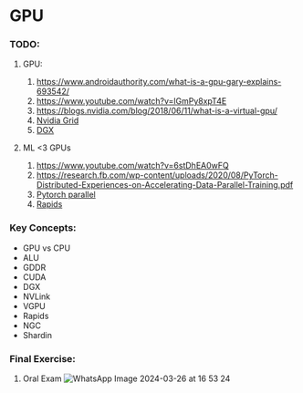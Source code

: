 # GPU

### TODO:

1. GPU:
    1. https://www.androidauthority.com/what-is-a-gpu-gary-explains-693542/
    2. https://www.youtube.com/watch?v=lGmPy8xpT4E
    3. https://blogs.nvidia.com/blog/2018/06/11/what-is-a-virtual-gpu/
    4. [Nvidia Grid](http://letmegooglethat.com/?q=nvidia+grid)
    5. [DGX](https://devblogs.nvidia.com/dgx-1-fastest-deep-learning-system/)
   
2. ML <3 GPUs
    1. https://www.youtube.com/watch?v=6stDhEA0wFQ
    2. https://research.fb.com/wp-content/uploads/2020/08/PyTorch-Distributed-Experiences-on-Accelerating-Data-Parallel-Training.pdf
    3. [Pytorch parallel](https://pytorch.org/tutorials/beginner/blitz/data_parallel_tutorial.html)
    4. [Rapids](https://towardsdatascience.com/how-to-use-gpus-for-machine-learning-with-the-new-nvidia-data-science-workstation-64ef37460fa0)

### Key Concepts:
- GPU vs CPU
- ALU
- GDDR
- CUDA
- DGX
- NVLink
- VGPU
- Rapids
- NGC
- Shardin

### Final Exercise:
1. Oral Exam
![WhatsApp Image 2024-03-26 at 16 53 24](https://github.com/MLaaS-idfCts/mlops-trainning-for-rookies/assets/48046918/a7b6c486-2255-43b4-a936-1245543a0097)
